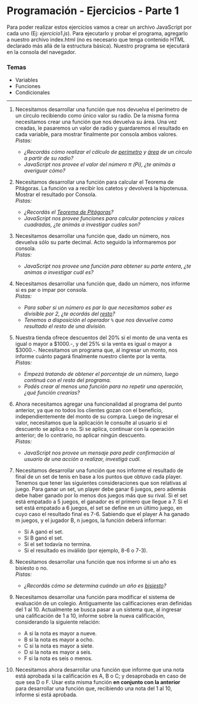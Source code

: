 # Programación - Ejercicios - Parte 1
 
 Para poder realizar estos ejercicios vamos a crear un archivo JavaScript por cada uno (Ej: *ejercicio1.js*). Para ejecutarlo y probar el programa, agregarlo a nuestro archivo index.html (no es necesario que tenga contenido HTML declarado más allá de la estructura básica). Nuestro programa se ejecutará en la consola del navegador.

### Temas
* Variables
* Funciones
* Condicionales

 --- 

1. Necesitamos desarrollar una función que nos devuelva el perímetro de un círculo recibiendo como único valor su radio. De la misma forma necesitamos crear una función que nos devuelva su área. Una vez creadas, le pasaremos un valor de radio y guardaremos el resultado en cada variable, para mostrar finalmente por consola ambos valores.  
*Pistas:*  
   * *¿Recordás cómo realizar el cálculo de [perímetro](https://es.wikipedia.org/wiki/C%C3%ADrculo#Per%C3%ADmetro_del_C%C3%ADrculo) y [área](https://es.wikipedia.org/wiki/C%C3%ADrculo#%C3%81rea_del_c%C3%ADrculo) de un círculo a partir de su radio?*
   * *JavaScript nos provee el valor del número π (Pi), ¿te animás a averiguar cómo?*

2. Necesitamos desarrollar una función para calcular el Teorema de Pitágoras. La función va a recibir los catetos y devolverá la hipotenusa. Mostrar el resultado por Consola.  
*Pistas:*  
   * *¿Recordás el [Teorema de Pitágoras](https://es.wikipedia.org/wiki/Teorema_de_Pit%C3%A1goras)?*
   * *JavaScript nos provee funciones para calcular potencias y raíces cuadradas, ¿te animás a investigar cuáles son?*

3. Necesitamos desarrollar una función que, dado un número, nos devuelva sólo su parte decimal. Acto seguido la informaremos por consola.  
*Pistas:*  
   * *JavaScript nos provee una función para obtener su parte entera, ¿te animas a investigar cuál es?*

4. Necesitamos desarrollar una función que, dado un número, nos informe si es par o impar por consola.  
*Pistas:*  
   * *Para saber si un número es par lo que necesitamos saber es divisible por 2, ¿te acordás del [resto](https://es.wikipedia.org/wiki/Resto)?*
   * *Tenemos a disposición el operador `%` que nos devuelve como resultado el resto de una división.*

5. Nuestra tienda ofrece descuentos del 20% si el monto de una venta es igual o mayor a $1000.-, y del 25% si la venta es igual o mayor a $3000.-. Necesitamos un programa que, al ingresar un monto, nos informe cuánto pagará finalmente nuestro cliente por la venta.  
*Pistas:*  
   * *Empezá tratando de obtener el porcentaje de un número, luego continuá con el resto del programa.*
   * *Podés crear al menos una función para no repetir una operación, ¿qué función crearías?*

6. Ahora necesitamos agregar una funcionalidad al programa del punto anterior, ya que no todos los clientes gozan con el beneficio, independientemente del monto de su compra. Luego de ingresar el valor, necesitamos que la aplicación le consulte al usuario si el descuento se aplica o no. Si se aplica, continuar con la operación anterior; de lo contrario, no aplicar ningún descuento.  
*Pistas:*  
   * *JavaScript nos provee un mensaje para pedir confirmación al usuario de una acción a realizar, investigá cuál.*

7. Necesitamos desarrollar una función que nos informe el resultado de final de un set de tenis en base a los puntos que obtuvo cada player. Tenemos que tener las siguientes consideraciones que son relativas al juego. Para ganar un set, un player debe ganar 6 juegos, pero además debe haber ganado por lo menos dos juegos más que su rival. Si el set está empatado a 5 juegos, el ganador es el primero que llegue a 7. Si el set está empatado a 6 juegos, el set se define en un último juego, en cuyo caso el resultado final es 7-6.
Sabiendo que el player A ha ganado m juegos, y el jugador B, n juegos, la función deberá informar:
   * Si A ganó el set.
   * Si B ganó el set.
   * Si el set todavía no termina.
   * Si el resultado es inválido (por ejemplo, 8-6 o 7-3).

8. Necesitamos desarrollar una función que nos informe si un año es bisiesto o no.  
*Pistas:*  
   * *¿Recordás cómo se determina cuándo un año es [bisiesto](https://es.wikipedia.org/wiki/A%C3%B1o_bisiesto#Raz%C3%B3n_y_definici%C3%B3n_del_a%C3%B1o_bisiesto)?*


9. Necesitamos desarrollar una función para modificar el sistema de evaluación de un colegio. Antiguamente las calificaciones eran definidas del 1 al 10. Actualmente se busca pasar a un sistema que, al ingresar una calificación de 1 a 10, informe sobre la nueva calificación, considerando la siguiente relación:
   * A si la nota es mayor a nueve.
   * B si la nota es mayor a ocho.
   * C si la nota es mayor a siete.
   * D si la nota es mayor a seis.
   * F si la nota es seis o menos.

10. Necesitamos ahora desarrollar una función que informe que una nota está aprobada si la calificación es A, B o C; y desaprobada en caso de que sea D o F. Usar esta misma función **en conjunto con la anterior** para desarrollar una función que, recibiendo una nota del 1 al 10, informe si está aprobada.